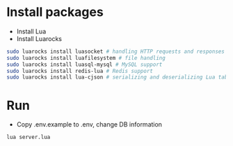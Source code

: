 # Install packages
- Install Lua
- Install Luarocks
```bash
sudo luarocks install luasocket # handling HTTP requests and responses
sudo luarocks install luafilesystem # file handling
sudo luarocks install luasql-mysql # MySQL support
sudo luarocks install redis-lua # Redis support
sudo luarocks install lua-cjson # serializing and deserializing Lua tables to/from JSON
```
# Run
- Copy .env.example to .env, change DB information
```bash
lua server.lua
```